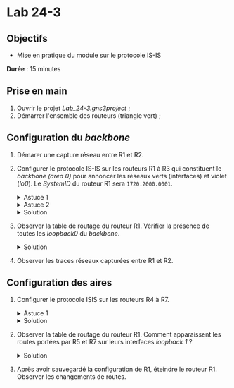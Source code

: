 Lab 24-3
===

## Objectifs
* Mise en pratique du module sur le protocole IS-IS

**Durée** : 15 minutes

## Prise en main
1. Ouvrir le projet _Lab_24-3.gns3project_ ;
3. Démarrer l'ensemble des routeurs (triangle vert) ;

## Configuration du _backbone_
1. Démarer une capture réseau entre R1 et R2.
2. Configurer le protocole IS-IS sur les routeurs R1 à R3 qui constituent le _backbone (area 0)_  pour annoncer les réseaux verts (interfaces) et violet (_lo0_). Le _SystemID_ du routeur R1 sera ```1720.2000.0001```.
    <details>
    <summary>Astuce 1</summary>

    * Pour appliquer une même configuration sur plusieurs interfaces dont la numérotation est continue entre ```n``` et ```p```, il est possible de sélectionner l'ensemble de ces interfaces avec la commande ```interface range e 1/<n> - <p>```
    </details>
    <details>
    <summary>Astuce 2</summary>

    * Ne pas oublier que la notion de _backbone_ avec IS-IS implique que les routeurs qui la constituent sont des routeurs _level-2-only_
    </details>
    <details>
    <summary>Solution</summary>

    ```
    Sur R1 :

    R1(config)# router isis
    R1(config-router)# net 49.0000.1720.2000.0001.00
    R1(config-router)# is-type level-2-only
    R1(config-router)# exit
    R1(config)# interface range e 1/0 - 2
    R1(config-if-range)# ip router isis
    R1(config-router)# exit
    R1(config)# interface loopback 0
    R1(config-if-range)# ip router isis
    ```
    </details>

 3. Observer la table de routage du routeur R1. Vérifier la présence de toutes les _loopback0_ du _backbone_.
    <details>
    <summary>Solution</summary>

    ```
        172.20.0.0/32 is subnetted, 3 subnets
    C       172.20.0.1 is directly connected, Loopback0
    i L2    172.20.0.2 [115/20] via 10.0.3.1, Ethernet1/0
    i L2    172.20.0.3 [115/20] via 10.0.3.3, Ethernet1/1
    ```
    </details>
4. Observer les traces réseaux capturées entre R1 et R2.
## Configuration des aires
1. Configurer le protocole ISIS sur les routeurs R4 à R7.
    <details>
    <summary>Astuce 1</summary>

    * Ne pas oublier que de configurer les routeurs R5 et R7 en _level-l1_.
    </details>
    <details>
    <summary>Solution</summary>

    ```
    Sur R4 :

    R4(config)# router isis
    R4(config-router)# net 49.0001.1720.2000.0004.00
    R4(config-router)# exir
    R4(config)# interface range e1/0 - 2
    R4(config-if-range)# ip router isis
    R4(config-if-range)# exit
    R4(config)# interface lo 0
    R4(config-if)# ip router isis
    ```
    </details>
3. Observer la table de routage du routeur R1. Comment apparaissent les routes portées par R5 et R7 sur leurs interfaces _loopback 1_ ?
    <details>
    <summary>Solution</summary>

    * Elles apparaissent préfixée par ```i L2```.
    ```
    i L2 203.0.113.0/24 [115/40] via 10.0.3.3, Ethernet1/1
    i L2 192.0.2.0/24 [115/30] via 10.0.3.5, Ethernet1/2   
    ```
    </details>

4. Après avoir sauvegardé la configuration de R1, éteindre le routeur R1. Observer les changements de routes.